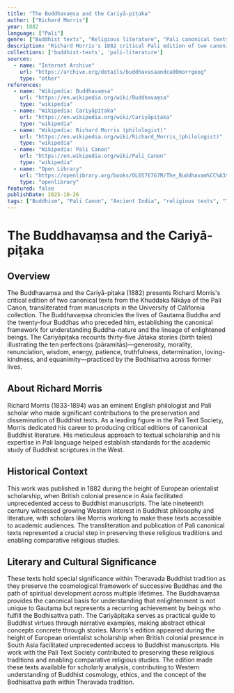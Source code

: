 ```yaml
---
title: "The Buddhavaṃsa and the Cariyā-piṭaka"
author: ["Richard Morris"]
year: 1882
language: ["Pali"]
genre: ["Buddhist texts", "Religious literature", "Pali canonical texts"]
description: "Richard Morris's 1882 critical Pali edition of two canonical texts from Khuddaka Nikaya: the Buddhavaṃsa chronicling Gautama Buddha and twenty-four predecessor Buddhas, and the Cariyāpiṭaka presenting thirty-five Jātaka stories illustrating the ten perfections (pāramitās). Essential for understanding Theravada Buddhist cosmology of successive Buddhas and the Bodhisattva path. Published during formative years of Pali Text Society, representing scholarly effort to preserve and disseminate Buddhist canonical literature."
collections: ['buddhist-texts', 'pali-literature']
sources:
  - name: "Internet Archive"
    url: "https://archive.org/details/buddhavasaandca00morrgoog"
    type: "other"
references:
  - name: "Wikipedia: Buddhavaṃsa"
    url: "https://en.wikipedia.org/wiki/Buddhavaṃsa"
    type: "wikipedia"
  - name: "Wikipedia: Cariyāpiṭaka"
    url: "https://en.wikipedia.org/wiki/Cariyāpiṭaka"
    type: "wikipedia"
  - name: "Wikipedia: Richard Morris (philologist)"
    url: "https://en.wikipedia.org/wiki/Richard_Morris_(philologist)"
    type: "wikipedia"
  - name: "Wikipedia: Pali Canon"
    url: "https://en.wikipedia.org/wiki/Pali_Canon"
    type: "wikipedia"
  - name: "Open Library"
    url: "https://openlibrary.org/books/OL6576767M/The_Buddhavam%CC%A3sa_and_the_Cariya%CC%84-pit%CC%A3aka."
    type: "openlibrary"
featured: false
publishDate: 2025-10-26
tags: ["Buddhism", "Pali Canon", "Ancient India", "religious texts", "Theravada Buddhism", "canonical literature", "digital heritage", "public domain"]
---
```


# The Buddhavaṃsa and the Cariyā-piṭaka

## Overview

The Buddhavaṃsa and the Cariyā-piṭaka (1882) presents Richard Morris's critical edition of two canonical texts from the Khuddaka Nikāya of the Pali Canon, transliterated from manuscripts in the University of California collection. The Buddhavaṃsa chronicles the lives of Gautama Buddha and the twenty-four Buddhas who preceded him, establishing the canonical framework for understanding Buddha-nature and the lineage of enlightened beings. The Cariyāpiṭaka recounts thirty-five Jātaka stories (birth tales) illustrating the ten perfections (pāramitās)—generosity, morality, renunciation, wisdom, energy, patience, truthfulness, determination, loving-kindness, and equanimity—practiced by the Bodhisattva across former lives.

## About Richard Morris

Richard Morris (1833-1894) was an eminent English philologist and Pali scholar who made significant contributions to the preservation and dissemination of Buddhist texts. As a leading figure in the Pali Text Society, Morris dedicated his career to producing critical editions of canonical Buddhist literature. His meticulous approach to textual scholarship and his expertise in Pali language helped establish standards for the academic study of Buddhist scriptures in the West.

## Historical Context

This work was published in 1882 during the height of European orientalist scholarship, when British colonial presence in Asia facilitated unprecedented access to Buddhist manuscripts. The late nineteenth century witnessed growing Western interest in Buddhist philosophy and literature, with scholars like Morris working to make these texts accessible to academic audiences. The transliteration and publication of Pali canonical texts represented a crucial step in preserving these religious traditions and enabling comparative religious studies.

## Literary and Cultural Significance

These texts hold special significance within Theravada Buddhist tradition as they preserve the cosmological framework of successive Buddhas and the path of spiritual development across multiple lifetimes. The Buddhavaṃsa provides the canonical basis for understanding that enlightenment is not unique to Gautama but represents a recurring achievement by beings who fulfill the Bodhisattva path. The Cariyāpiṭaka serves as practical guide to Buddhist virtues through narrative examples, making abstract ethical concepts concrete through stories. Morris's edition appeared during the height of European orientalist scholarship when British colonial presence in South Asia facilitated unprecedented access to Buddhist manuscripts. His work with the Pali Text Society contributed to preserving these religious traditions and enabling comparative religious studies. The edition made these texts available for scholarly analysis, contributing to Western understanding of Buddhist cosmology, ethics, and the concept of the Bodhisattva path within Theravada tradition.
